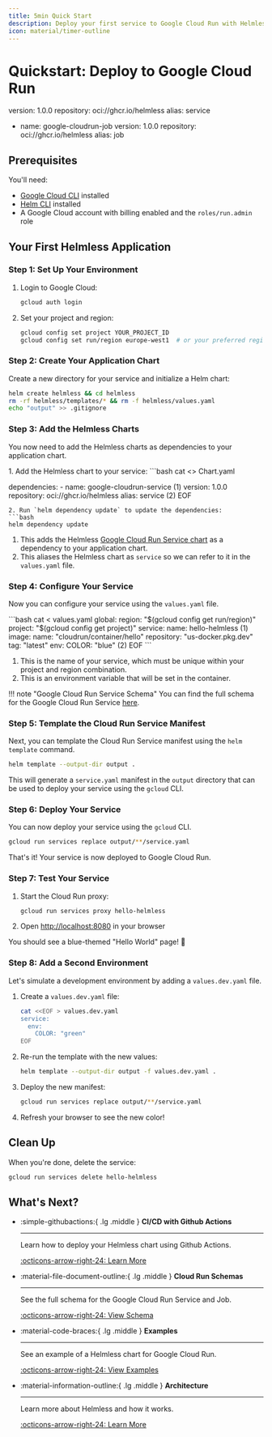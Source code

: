 ```yaml
---
title: 5min Quick Start
description: Deploy your first service to Google Cloud Run with Helmless in 5 minutes
icon: material/timer-outline
---
```


# Quickstart: Deploy to Google Cloud Run

   version: 1.0.0
   repository: oci://ghcr.io/helmless
   alias: service
- name: google-cloudrun-job
   version: 1.0.0
   repository: oci://ghcr.io/helmless
   alias: job


## Prerequisites

You'll need:

- [Google Cloud CLI](https://cloud.google.com/sdk/docs/install) installed
- [Helm CLI](https://helm.sh/docs/intro/install/) installed
- A Google Cloud account with billing enabled and the `roles/run.admin` role

## Your First Helmless Application

### Step 1: Set Up Your Environment

1. Login to Google Cloud:
   ```bash
   gcloud auth login
   ```

2. Set your project and region:
   ```bash
   gcloud config set project YOUR_PROJECT_ID
   gcloud config set run/region europe-west1  # or your preferred region
   ```

### Step 2: Create Your Application Chart

Create a new directory for your service and initialize a Helm chart:

```bash
helm create helmless && cd helmless
rm -rf helmless/templates/* && rm -f helmless/values.yaml
echo "output" >> .gitignore
```


### Step 3: Add the Helmless Charts

You now need to add the Helmless charts as dependencies to your application chart.

<div class="annotate" markdown>
1. Add the Helmless chart to your service:
   ```bash
   cat <<EOF >> Chart.yaml

   dependencies:
     - name: google-cloudrun-service (1)
       version: 1.0.0
       repository: oci://ghcr.io/helmless
       alias: service (2)
   EOF
   ```
2. Run `helm dependency update` to update the dependencies:
   ```bash
   helm dependency update
   ```
</div>

1. This adds the Helmless [Google Cloud Run Service chart](../schemas/index.md) as a dependency to your application chart.
2. This aliases the Helmless chart as `service` so we can refer to it in the `values.yaml` file.

### Step 4: Configure Your Service

Now you can configure your service using the `values.yaml` file.

<div class="annotate" markdown>
```bash
cat <<EOF > values.yaml
global:
  region: "$(gcloud config get run/region)"
  project: "$(gcloud config get project)"
service:
  name: hello-helmless (1)
  image:
    name: "cloudrun/container/hello"
    repository: "us-docker.pkg.dev"
    tag: "latest"
  env:
    COLOR: "blue" (2)
EOF
```
</div>

1. This is the name of your service, which must be unique within your project and region combination.
2. This is an environment variable that will be set in the container.

!!! note "Google Cloud Run Service Schema"
    You can find the full schema for the Google Cloud Run Service [here](../schemas/index.md).

### Step 5: Template the Cloud Run Service Manifest

Next, you can template the Cloud Run Service manifest using the `helm template` command.

```bash
helm template --output-dir output .
```

This will generate a `service.yaml` manifest in the `output` directory that can be used to deploy your service using the `gcloud` CLI.

### Step 6: Deploy Your Service

You can now deploy your service using the `gcloud` CLI.

```bash
gcloud run services replace output/**/service.yaml
```

That's it! Your service is now deployed to Google Cloud Run.

### Step 7: Test Your Service

1. Start the Cloud Run proxy:
   ```bash
   gcloud run services proxy hello-helmless
   ```
<!-- markdown-link-check-disable-next-line -->
2. Open [http://localhost:8080](http://localhost:8080) in your browser

You should see a blue-themed "Hello World" page! 🎉

### Step 8: Add a Second Environment

Let's simulate a development environment by adding a `values.dev.yaml` file.

1. Create a `values.dev.yaml` file:
   ```bash
   cat <<EOF > values.dev.yaml
   service:
     env:
       COLOR: "green"
   EOF
   ```

2. Re-run the template with the new values:
   ```bash
   helm template --output-dir output -f values.dev.yaml .
   ```

3. Deploy the new manifest:
   ```bash
   gcloud run services replace output/**/service.yaml
   ```

4. Refresh your browser to see the new color!

## Clean Up

When you're done, delete the service:

```bash
gcloud run services delete hello-helmless
```

## What's Next?

<div class="grid cards" markdown>

-   :simple-githubactions:{ .lg .middle } __CI/CD with Github Actions__

    ---

    Learn how to deploy your Helmless chart using Github Actions.

    [:octicons-arrow-right-24: Learn More](./ci-cd.md)

-   :material-file-document-outline:{ .lg .middle } __Cloud Run Schemas__

    ---

    See the full schema for the Google Cloud Run Service and Job.

    [:octicons-arrow-right-24: View Schema](../schemas/index.md)

-   :material-code-braces:{ .lg .middle } __Examples__

    ---

    See an example of a Helmless chart for Google Cloud Run.

    [:octicons-arrow-right-24: View Examples](./examples.md)

-   :material-information-outline:{ .lg .middle } __Architecture__

    ---

    Learn more about Helmless and how it works.

    [:octicons-arrow-right-24: Learn More](../helmless/architecture.md)

</div>
